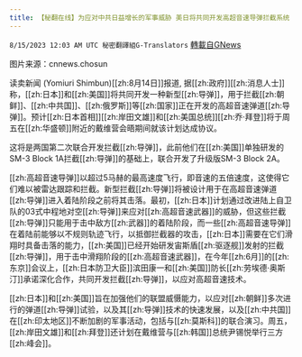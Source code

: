 ```yaml
---
title: 【秘翻在线】为应对中共日益增长的军事威胁 美日将共同开发高超音速导弹拦截系统
---
```

`8/15/2023 12:03 AM UTC 秘密翻譯組G-Translators` [轉載自GNews](https://gnews.org/articles/1553221)

图片来源：cnnews.chosun

读卖新闻 (Yomiuri Shimbun)[[zh:8月14日]]报道, 据[[zh:政府]][[zh:消息人士]]称，[[zh:日本]]和[[zh:美国]]将共同开发一种新型[[zh:导弹]]，用于拦截[[zh:朝鲜]]、[[zh:中共国]]、[[zh:俄罗斯]]等[[zh:国家]]正在开发的高超音速弹道[[zh:导弹]]。预计[[zh:日本首相]][[zh:岸田文雄]]和[[zh:美国总统]][[zh:乔·拜登]]将于周五在[[zh:华盛顿]]附近的戴维营会晤期间就该计划达成协议。

这将是两国第二次联合开发拦截[[zh:导弹]]，此前他们在[[zh:美国]]单独研发的SM-3 Block 1A拦截[[zh:导弹]]的基础上，联合开发了升级版SM-3 Block 2A。

[[zh:高超音速导弹]]以超过5马赫的最高速度飞行，即音速的五倍速度，这使得它们难以被雷达跟踪和拦截。新型拦截[[zh:导弹]]将被设计用于在高超音速弹道[[zh:导弹]]进入着陆阶段之前将其击落。最初，[[zh:日本]]计划通过改进陆上自卫队的03式中程地对空[[zh:导弹]]来应对[[zh:高超音速武器]]的威胁，但这些拦截[[zh:导弹]]只能用于击中敌方[[zh:武器]]的着陆阶段，而一些[[zh:高超音速导弹]]在着陆前能够以不规则轨迹飞行，以抵御拦截器的攻击，[[zh:日本]]需要在它们滑翔时具备击落的能力，[[zh:美国]]已经开始研发宙斯盾[[zh:驱逐舰]]发射的拦截[[zh:导弹]]，用于击中滑翔阶段的[[zh:高超音速武器]]，在今年[[zh:6月]]的[[zh:东京]]会议上，[[zh:日本防卫大臣]]滨田康一和[[zh:美国]]防长[[zh:劳埃德·奥斯汀]]承诺深化合作，共同开发拦截[[zh:导弹]]，以应对高超音速技术。

[[zh:日本]]和[[zh:美国]]旨在加强他们的联盟威慑能力，以应对[[zh:朝鲜]]多次进行的弹道[[zh:导弹]]试验，以及其[[zh:导弹]]技术的快速发展，以及[[zh:中共国]]在[[zh:印太地区]]不断加剧的军事活动，包括与[[zh:莫斯科]]的联合演习。周五，[[zh:岸田文雄]]和[[zh:拜登]]还计划在戴维营与[[zh:韩国]]总统尹锡悦举行三方[[zh:峰会]]。
